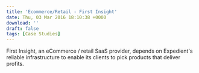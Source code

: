 ```yaml
---
title: 'Ecommerce/Retail - First Insight'
date: Thu, 03 Mar 2016 18:10:38 +0000
download: ''
draft: false
tags: [Case Studies]
---
```


First Insight, an eCommerce / retail SaaS provider, depends on Expedient's reliable infrastructure to enable its clients to pick products that deliver profits.